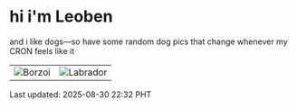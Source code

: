 # hi i'm Leoben

and i like dogs—so have some random dog pics that change whenever my CRON feels like it

|  |  |
|--------|----------|
| ![Borzoi](https://random-dog-vercel.vercel.app/api/random-borzoi?v=1756564364) | ![Labrador](https://random-dog-vercel.vercel.app/api/random-labrador?v=1756564364) |

Last updated: 2025-08-30 22:32 PHT
